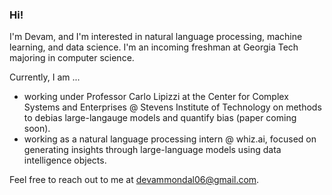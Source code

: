 ### Hi!

I'm Devam, and I'm interested in natural language processing, machine learning, and data science. I'm an incoming freshman at Georgia Tech majoring in computer science.  

Currently, I am ...
* working under Professor Carlo Lipizzi at the Center for Complex Systems and Enterprises @ Stevens Institute of Technology on methods to debias large-langauge models and quantify bias (paper coming soon).
* working as a natural language processing intern @ whiz.ai, focused on generating insights through large-language models using data intelligence objects.

Feel free to reach out to me at devammondal06@gmail.com. 
